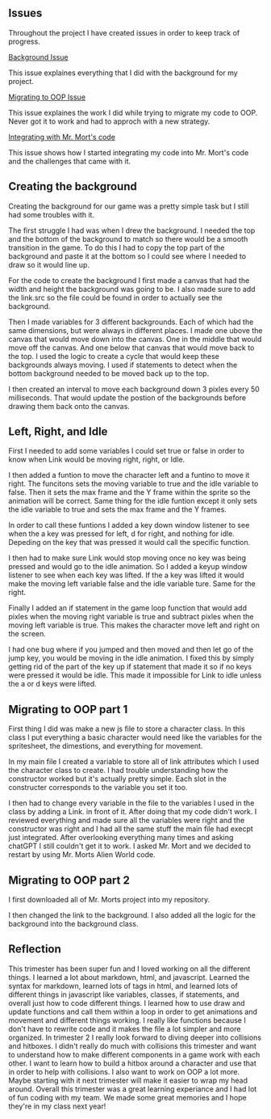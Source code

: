 ## Issues

Throughout the project I have created issues in order to keep track of progress.

<div>
    <a href='https://github.com/Gabriel-Gravin/Teamwork/issues/1'>Background Issue</a>
    <p>This issue explaines everything that I did with the background for my project.</p>
    <a href='https://github.com/Gabriel-Gravin/Teamwork/issues/5'>Migrating to OOP Issue</a>
    <p>This issue explaines the work I did while trying to migrate my code to OOP. Never got it to work and had to approch with a new strategy.</p>
    <a href='https://github.com/Gabriel-Gravin/Teamwork/issues/6'>Integrating with Mr. Mort's code</a>
    <p>This issue shows how I started integrating my code into Mr. Mort's code and the challenges that came with it.</p>
</div>

## Creating the background

Creating the background for our game was a pretty simple task but I still had some troubles with it. 

The first struggle I had was when I drew the background. I needed the top and the bottom of the background to match so there would be a smooth transition in the game. To do this I had to copy the top part of the background and paste it at the bottom so I could see where I needed to draw so it would line up.

For the code to create the background I first made a canvas that had the width and height the background was going to be. I also made sure to add the link.src so the file could be found in order to actually see the background.

Then I made variables for 3 different backgrounds. Each of which had the same dimensions, but were always in different places. I made one ubove the canvas that would move down into the canvas. One in the middle that would move off the canvas. And one below that canvas that would move back to the top. I used the logic to create a cycle that would keep these backgrounds always moving. I used if statements to detect when the bottom background needed to be moved back up to the top.

I then created an interval to move each background down 3 pixles every 50 milliseconds. That would update the postion of the backgrounds before drawing them back onto the canvas.

## Left, Right, and Idle

First I needed to add some variables I could set true or false in order to know when Link would be moving right, right, or Idle.

I then added a funtion to move the character left and a funtino to move it right. The funcitons sets the moving variable to true and the idle variable to false. Then it sets the max frame and the Y frame within the sprite so the animation will be correct. Same thing for the idle funtion except it only sets the idle variable to true and sets the max frame and the Y frames.

In order to call these funtions I added a key down window listener to see when the a key was pressed for left, d for right, and nothing for idle. Depeding on the key that was pressed it would call the specific function.

I then had to make sure Link would stop moving once no key was being pressed and would go to the idle animation. So I added a keyup window listener to see when each key was lifted. If the a key was lifted it would make the moving left variable false and the idle variable ture. Same for the right.

Finally I added an if statement in the game loop function that would add pixles when the moving right variable is true and subtract pixles when the moving left variable is true. This makes the character move left and right on the screen.

I had one bug where if you jumped and then moved and then let go of the jump key, you would be moving in the idle animation. I fixed this by simply getting rid of the part of the key up if statement that made it so if no keys were pressed it would be idle. This made it impossible for Link to idle unless the a or d keys were lifted.

## Migrating to OOP part 1

First thing I did was make a new js file to store a character class. In this class I put everything a basic character would need like the variables for the spritesheet, the dimestions, and everything for movement.

In my main file I created a variable to store all of link attributes which I used the character class to create. I had trouble understanding how the constructor worked but it's actually pretty simple. Each slot in the constructer corresponds to the variable you set it too.

I then had to change every variable in the file to the variables I used in the class by adding a Link. in front of it. After doing that my code didn't work. I reviewed everything and made sure all the variables were right and the constructor was right and I had all the same stuff the main file had execpt just integrated. After overlooking everything many times and asking chatGPT I still couldn't get it to work. I asked Mr. Mort and we decided to restart by using Mr. Morts Alien World code.

## Migrating to OOP part 2

I first downloaded all of Mr. Morts project into my repository.

I then changed the link to the background. I also added all the logic for the background into the background class.

## Reflection

This trimester has been super fun and I loved working on all the different things. I learned a lot about markdown, html, and javascript. Learned the syntax for markdown, learned lots of tags in html, and learned lots of different things in javascript like variables, classes, if statements, and overall just how to code different things. I learned how to use draw and update functions and call them within a loop in order to get animations and movement and different things working. I really like functions because I don't have to rewrite code and it makes the file a lot simpler and more organized. In trimester 2 I really look forward to diving deeper into collisions and hitboxes. I didn't really do much with collisions this trimester and want to understand how to make different components in a game work with each other. I want to learn how to build a hitbox around a character and use that in order to help with collisions. I also want to work on OOP a lot more. Maybe starting with it next trimester will make it easier to wrap my head around. Overall this trimester was a great learning experiance and I had lot of fun coding with my team. We made some great memories and I hope they're in my class next year!